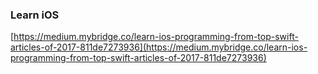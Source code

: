 ### Learn iOS
[https://medium.mybridge.co/learn-ios-programming-from-top-swift-articles-of-2017-811de7273936](https://medium.mybridge.co/learn-ios-programming-from-top-swift-articles-of-2017-811de7273936)